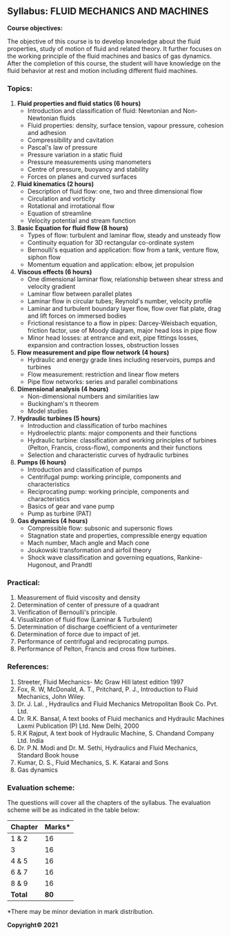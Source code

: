 ## Syllabus: FLUID MECHANICS AND MACHINES

**Course objectives:**

The objective of this course is to develop knowledge about the fluid properties, study of motion of fluid and related theory. It further focuses on the working principle of the fluid machines and basics of gas dynamics. After the completion of this course, the student will have knowledge on the fluid behavior at rest and motion including different fluid machines.

### Topics:

1. **Fluid properties and fluid statics (6 hours)**
    - Introduction and classification of fluid: Newtonian and Non-Newtonian fluids
    - Fluid properties: density, surface tension, vapour pressure, cohesion and adhesion
    - Compressibility and cavitation
    - Pascal's law of pressure
    - Pressure variation in a static fluid
    - Pressure measurements using manometers
    - Centre of pressure, buoyancy and stability
    - Forces on planes and curved surfaces
2. **Fluid kinematics (2 hours)**
    - Description of fluid flow: one, two and three dimensional flow
    - Circulation and vorticity
    - Rotational and irrotational flow
    - Equation of streamline
    - Velocity potential and stream function
3. **Basic Equation for fluid flow (8 hours)**
    - Types of flow: turbulent and laminar flow, steady and unsteady flow
    - Continuity equation for 3D rectangular co-ordinate system
    - Bernoulli's equation and application: flow from a tank, venture flow, siphon flow
    - Momentum equation and application: elbow, jet propulsion
4. **Viscous effects (6 hours)**
    - One dimensional laminar flow, relationship between shear stress and velocity gradient
    - Laminar flow between parallel plates
    - Laminar flow in circular tubes; Reynold's number, velocity profile
    - Laminar and turbulent boundary layer flow, flow over flat plate, drag and lift forces on immersed bodies
    - Frictional resistance to a flow in pipes: Darcey-Weisbach equation, friction factor, use of Moody diagram, major head loss in pipe flow
    - Minor head losses: at entrance and exit, pipe fittings losses, expansion and contraction losses, obstruction losses
5. **Flow measurement and pipe flow network (4 hours)**
    - Hydraulic and energy grade lines including reservoirs, pumps and turbines
    - Flow measurement: restriction and linear flow meters
    - Pipe flow networks: series and parallel combinations
6. **Dimensional analysis (4 hours)**
    - Non-dimensional numbers and similarities law
    - Buckingham's π theorem
    - Model studies
7. **Hydraulic turbines (5 hours)**
    - Introduction and classification of turbo machines
    - Hydroelectric plants: major components and their functions
    - Hydraulic turbine: classification and working principles of turbines (Pelton, Francis, cross-flow), components and their functions
    - Selection and characteristic curves of hydraulic turbines
8. **Pumps (6 hours)**
    - Introduction and classification of pumps
    - Centrifugal pump: working principle, components and characteristics
    - Reciprocating pump: working principle, components and characteristics
    - Basics of gear and vane pump
    - Pump as turbine (PAT)
9. **Gas dynamics (4 hours)**
    - Compressible flow: subsonic and supersonic flows
    - Stagnation state and properties, compressible energy equation
    - Mach number, Mach angle and Mach cone
    - Joukowski transformation and airfoil theory
    - Shock wave classification and governing equations, Rankine- Hugonout, and Prandtl

### Practical:

1. Measurement of fluid viscosity and density
2. Determination of center of pressure of a quadrant
3. Verification of Bernoulli's principle.
4. Visualization of fluid flow (Laminar & Turbulent)
5. Determination of discharge coefficient of a venturimeter
6. Determination of force due to impact of jet.
7. Performance of centrifugal and reciprocating pumps.
8. Performance of Pelton, Francis and cross flow turbines.

### References:

1. Streeter, Fluid Mechanics- Mc Graw Hill latest edition 1997
2. Fox, R. W, McDonald, A. T., Pritchard, P. J., Introduction to Fluid Mechanics, John Wiley.
3. Dr. J. Lal. , Hydraulics and Fluid Mechanics Metropolitan Book Co. Pvt. Ltd.
4. Dr. R.K. Bansal, A text books of Fluid mechanics and Hydraulic Machines Laxmi Publication (P) Ltd. New Delhi, 2000
5. R.K Rajput, A text book of Hydraulic Machine, S. Chandand Company Ltd. India
6. Dr. P.N. Modi and Dr. M. Sethi, Hydraulics and Fluid Mechanics, Standard Book house
7. Kumar, D. S., Fluid Mechanics, S. K. Katarai and Sons
8. Gas dynamics

### Evaluation scheme:

The questions will cover all the chapters of the syllabus. The evaluation scheme will be as indicated in the table below:

| Chapter | Marks* |
|---|---|
| 1 & 2 | 16 |
| 3 | 16 |
| 4 & 5 | 16 |
| 6 & 7 | 16 |
| 8 & 9 | 16 |
| **Total** | **80** |

*There may be minor deviation in mark distribution. 

**Copyright© 2021** 
